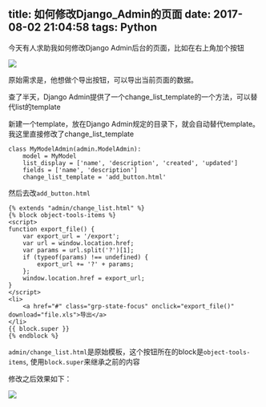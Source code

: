 title: 如何修改Django_Admin的页面
date: 2017-08-02 21:04:58
tags: Python
---

今天有人求助我如何修改Django Admin后台的页面，比如在右上角加个按钮<!--more-->

![](http://7xlo8n.com1.z0.glb.clouddn.com/WX20170802-210835.png)

原始需求是，他想做个导出按钮，可以导出当前页面的数据。

查了半天，Django Admin提供了一个change_list_template的一个方法，可以替代list的template

新建一个template，放在Django Admin规定的目录下，就会自动替代template。我这里直接修改了change_list_template

```
class MyModelAdmin(admin.ModelAdmin):
    model = MyModel
    list_display = ['name', 'description', 'created', 'updated']
    fields = ['name', 'description']
    change_list_template = 'add_button.html'
```

然后去改`add_button.html`

```
{% extends "admin/change_list.html" %}
{% block object-tools-items %}
<script>
function export_file() {
    var export_url = '/export';
    var url = window.location.href;
    var params = url.split('?')[1];
    if (typeof(params) !== undefined) {
        export_url += '?' + params;
    };
    window.location.href = export_url;
}
</script>
<li>
    <a href="#" class="grp-state-focus" onclick="export_file()" download="file.xls">导出</a>
</li>
{{ block.super }}
{% endblock %}
```

`admin/change_list.html`是原始模板，这个按钮所在的block是`object-tools-items`, 使用`block.super`来继承之前的内容

修改之后效果如下：

![](http://7xlo8n.com1.z0.glb.clouddn.com/WX20170802-211133.png)
